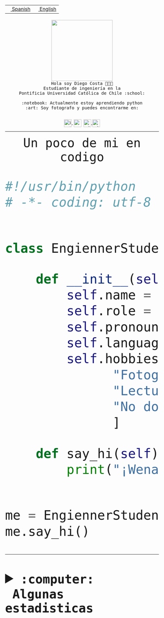 <table border="0"  align="right">
 <tr><td><a href="README.md"><img src="https://upload.wikimedia.org/wikipedia/commons/thumb/8/89/Bandera_de_Espa%C3%B1a.svg/1200px-Bandera_de_Espa%C3%B1a.svg.png" height="10"> Spanish</a></td>
 <td><a href="README.en.md"><img src="https://upload.wikimedia.org/wikipedia/commons/a/a4/Flag_of_the_United_States.svg" height="10"> English</a></td></tr>
</table><br><br><br>


<p align="center">
  <img src="https://github.com/diegocostares/diegocostares/blob/main/Images/aaa2.gif?raw=true" height="200px">
  <br><samp>
    Hola soy Diego Costa 👨🏻‍💻<br>
    Estudiante de ingeniería en la <br>
    Pontificia Universidad Católica de Chile :school:<br>
  <br>
    :notebook: Actualmente estoy aprendiendo python <br>
    :art: Soy fotografo y puedes encontrarme en: <br>
  <br></samp>
  
</p>

<p align="center">
   <a href="https://instagram.com/diegocosta_no" target="blank">
    <img 
    align="center" src="https://cdn.jsdelivr.net/npm/simple-icons@3.0.1/icons/instagram.svg" alt="instagram" height="25px" width="25px" />
  </a>
  <a style="border: 3px solid; color: white;"href="https://t.me/diegocosta_no" target="blank">
  <img
  align="center" alt="Telegram" width="25px" src="https://icons-for-free.com/iconfiles/png/512/Telegram-1324888767380505522.png" />
</a>
<a href="https://api.whatsapp.com/send?phone=56971897835&text=Hola!" target="blank">
  <img
  align="center" alt="wtsp" width="25px" src="https://img.icons8.com/pastel-glyph/2x/whatsapp--v2.png" />
</a>
<a href="https://www.linkedin.com/in/diego-costa-786249213/" target="blank">
  <img
  align="center" alt="wtsp" width="25px" src="https://img.icons8.com/metro/452/linkedin.png" />
</a>

  </a>
</p>

---


<p align="center"><font size="25"><samp>Un poco de mi en codigo</samp></front></p>


```python
#!/usr/bin/python
# -*- coding: utf-8 -*-


class EngiennerStudent:

    def __init__(self):
        self.name = "Diego Costa"
        self.role = "Estudiante"
        self.pronouns = "he/him"
        self.language_spoken = ["es_CL", "en_US"]
        self.hobbies = [
              "Fotografia",
              "Lectura",
              "No dormir",
              ]

    def say_hi(self):
        print("¡Wena mundo!")


me = EngiennerStudent()
me.say_hi()
```
---
<details>
  <summary><b><samp>:computer: &nbsp;Algunas estadisticas</samp></b></summary>
  <br/></p>

<!--START_SECTION:waka-->
![Code Time](http://img.shields.io/badge/Code%20Time-644%20hrs%2027%20mins-blue)

**Soy nocturno 🦉** 

```text
🌞 Mañana     7 commits      ░░░░░░░░░░░░░░░░░░░░░░░░░   1.48% 
🌆 Día        144 commits    ███████░░░░░░░░░░░░░░░░░░   30.44% 
🌃 Tarde      187 commits    ██████████░░░░░░░░░░░░░░░   39.53% 
🌙 Noche      135 commits    ███████░░░░░░░░░░░░░░░░░░   28.54%

```
📅 **Soy más productivo los Miércoles** 

```text
Lunes        30 commits     █░░░░░░░░░░░░░░░░░░░░░░░░   6.34% 
Martes       51 commits     ██░░░░░░░░░░░░░░░░░░░░░░░   10.78% 
Miércoles    129 commits    ██████░░░░░░░░░░░░░░░░░░░   27.27% 
Jueves       57 commits     ███░░░░░░░░░░░░░░░░░░░░░░   12.05% 
Viernes      34 commits     █░░░░░░░░░░░░░░░░░░░░░░░░   7.19% 
Sábado       71 commits     ███░░░░░░░░░░░░░░░░░░░░░░   15.01% 
Domingo      101 commits    █████░░░░░░░░░░░░░░░░░░░░   21.35%

```


📊 **Esta semana me dediqué a** 

```text
🐱‍💻 Proyectos: 
Web test                 4 hrs 27 mins       ██████████████░░░░░░░░░░░   57.97% 
pricing                  2 hrs 3 mins        ██████░░░░░░░░░░░░░░░░░░░   26.74% 
Web i1                   30 mins             █░░░░░░░░░░░░░░░░░░░░░░░░   6.69% 
WEB-perfiles             24 mins             █░░░░░░░░░░░░░░░░░░░░░░░░   5.36% 
2114_pixie               7 mins              ░░░░░░░░░░░░░░░░░░░░░░░░░   1.56%

```


 Last Updated on 16/09/2022 16:38:53 UTC
<!--END_SECTION:waka-->
  
  

<p align="center"> <img src="https://github-readme-stats.vercel.app/api?username=diegocostares&show_icons=true&theme=ayu-mirage" alt="abhisheknaiidu" /></p>
 
</details>
